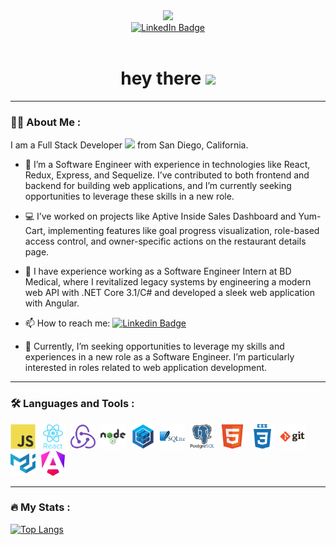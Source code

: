 <div id="header" align="center">
  <img   
  src="https://i.giphy.com/media/v1.Y2lkPTc5MGI3NjExMTB0aWJwcnU1MGo5dTN5dnlvNWhjZGdpdDBrZW40NTNuOGM0dW1yciZlcD12MV9pbnRlcm5hbF9naWZfYnlfaWQmY3Q9Zw/n1dFDLwXu4Qkwy7OJ0/giphy.gif" 
       width="200"/>
</div>

<div id="badges" align="center">
  <a href="https://www.linkedin.com/in/jaden-adams/">
    <img src="https://img.shields.io/badge/LinkedIn-blue?style=for-the-badge&logo=linkedin&logoColor=white" alt="LinkedIn Badge"/>
  </a>
</div>
<div align="center">
  <img src="https://komarev.com/ghpvc/?username=jadenadams329&style=flat-square&color=blue" alt=""/>
</div>

<div align="center">
  <h1 align="center">
    hey there
    <img src="https://media.giphy.com/media/hvRJCLFzcasrR4ia7z/giphy.gif" width="30px"/>
  </h1>
</div>

---

### :man_technologist: About Me : 
I am a Full Stack Developer <img src="https://media.giphy.com/media/WUlplcMpOCEmTGBtBW/giphy.gif" width="30"> from San Diego, California.

- :telescope: I’m a Software Engineer with experience in technologies like React, Redux, Express, and Sequelize. I’ve contributed to both frontend and backend for building web applications, and I’m currently seeking opportunities to leverage these skills in a new role.

- :computer: I’ve worked on projects like Aptive Inside Sales Dashboard and Yum-Cart, implementing features like goal progress visualization, role-based access control, and owner-specific actions on the restaurant details page.
  
- :office: I have experience working as a Software Engineer Intern at BD Medical, where I revitalized legacy systems by engineering a modern web API with .NET Core 3.1/C# and developed a sleek web application with Angular.
  
- :mailbox: How to reach me: [![Linkedin Badge](https://img.shields.io/badge/-Jaden-blue?style=flat&logo=Linkedin&logoColor=white)](https://www.linkedin.com/in/jaden-adams/)
  
- :briefcase: Currently, I’m seeking opportunities to leverage my skills and experiences in a new role as a Software Engineer. I’m particularly interested in roles related to web application development.

---

### :hammer_and_wrench: Languages and Tools :

<div>
  <img src="https://github.com/devicons/devicon/blob/master/icons/javascript/javascript-original.svg" title="JavaScript" alt="JavaScript" width="40" height="40"/>&nbsp;
  <img src="https://github.com/devicons/devicon/blob/master/icons/react/react-original-wordmark.svg" title="React" alt="React" width="40" height="40"/>&nbsp;
  <img src="https://github.com/devicons/devicon/blob/master/icons/redux/redux-original.svg" title="Redux" alt="Redux " width="40" height="40"/>&nbsp;
  <img src="https://github.com/devicons/devicon/blob/master/icons/nodejs/nodejs-original-wordmark.svg" title="NodeJS" alt="NodeJS" width="40" height="40"/>&nbsp;
  <img src="https://github.com/devicons/devicon/blob/master/icons/sequelize/sequelize-original.svg" title="Sequelize" alt="Sequelize" width="40" height="40"/>&nbsp;
  <img src="https://github.com/devicons/devicon/blob/master/icons/sqlite/sqlite-original-wordmark.svg" title="Sqlite" alt="Sqlite" width="40" height="40"/>&nbsp;
  <img src="https://github.com/devicons/devicon/blob/master/icons/postgresql/postgresql-original-wordmark.svg" title="Postgresql" alt="Postgresql" width="40" height="40"/>&nbsp;
  <img src="https://github.com/devicons/devicon/blob/master/icons/html5/html5-original.svg" title="HTML5" alt="HTML" width="40" height="40"/>&nbsp;
  <img src="https://github.com/devicons/devicon/blob/master/icons/css3/css3-plain-wordmark.svg"  title="CSS3" alt="CSS" width="40" height="40"/>&nbsp;
  <img src="https://github.com/devicons/devicon/blob/master/icons/git/git-original-wordmark.svg" title="Git" **alt="Git" width="40" height="40"/>&nbsp;
  <img src="https://github.com/devicons/devicon/blob/master/icons/materialui/materialui-original.svg" title="Material UI" alt="Material UI" width="40" height="40"/>&nbsp;
  <img src="https://github.com/devicons/devicon/blob/master/icons/angular/angular-original.svg" title="Angular" alt="Angular" width="40" height="40"/>&nbsp;
</div>

---

### :fire: My Stats :



[![Top Langs](https://github-readme-stats.vercel.app/api/top-langs/?username=jadenadams329&layout=compact&theme=vision-friendly-dark)](https://github.com/anuraghazra/github-readme-stats)


